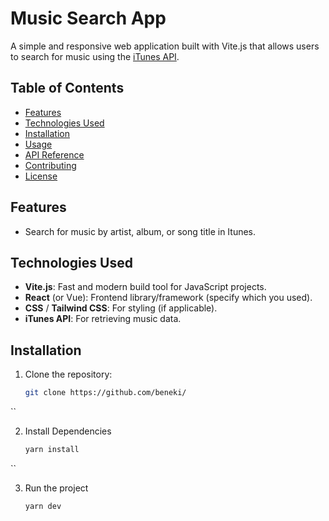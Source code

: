 # Music Search App

A simple and responsive web application built with Vite.js that allows users to search for music using the [iTunes API](https://developer.apple.com/library/archive/documentation/Audio/Conceptual/iTuneSearchAPI/index.html).

## Table of Contents

- [Features](#features)
- [Technologies Used](#technologies-used)
- [Installation](#installation)
- [Usage](#usage)
- [API Reference](#api-reference)
- [Contributing](#contributing)
- [License](#license)

## Features

- Search for music by artist, album, or song title in Itunes.

## Technologies Used

- **Vite.js**: Fast and modern build tool for JavaScript projects.
- **React** (or Vue): Frontend library/framework (specify which you used).
- **CSS** / **Tailwind CSS**: For styling (if applicable).
- **iTunes API**: For retrieving music data.

## Installation

1. Clone the repository:
   ```bash
   git clone https://github.com/beneki/
``

2. Install Dependencies
   ```bash
   yarn install
``

3. Run the project
   ```bash
   yarn dev
```

